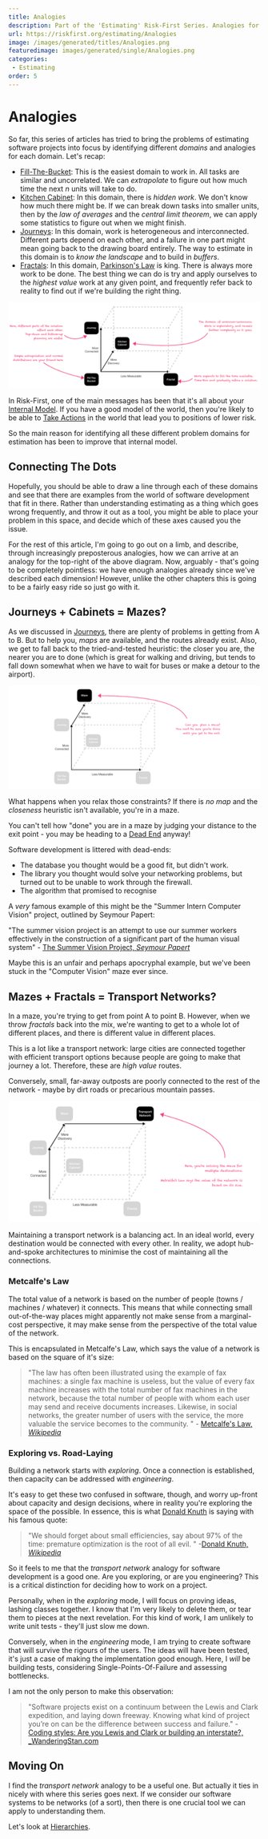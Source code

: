 ```yaml
---
title: Analogies
description: Part of the 'Estimating' Risk-First Series. Analogies for the problems of estimating.
url: https://riskfirst.org/estimating/Analogies
image: /images/generated/titles/Analogies.png
featuredimage: images/generated/single/Analogies.png
categories:
 - Estimating
order: 5
---
```


# Analogies

So far, this series of articles has tried to bring the problems of estimating software projects into focus by identifying different _domains_ and analogies for each domain.  Let's recap:

- [Fill-The-Bucket](Fill-The-Bucket.md):  This is the easiest domain to work in.   All tasks are similar and uncorrelated.  We can _extrapolate_ to figure out how much time the next _n_ units will take to do.
- [Kitchen Cabinet](Kitchen-Cabinet.md):  In this domain, there is _hidden work_.  We don't know how much there might be.  If we can break down tasks into smaller units, then by the _law of averages_ and the _central limit theorem_, we can apply some statistics to figure out when we might finish.
- [Journeys](Journeys.md):  In this domain, work is heterogeneous and interconnected.  Different parts depend on each other, and a failure in one part might mean going back to the drawing board entirely.  The way to estimate in this domain is to _know the landscape_ and to build in _buffers_.  
- [Fractals](Fractals.md):  In this domain, [Parkinson's Law]() is king.  There is always more work to be done.  The best thing we can do is try and apply ourselves to the _highest value_ work at any given point, and frequently refer back to reality to find out if we're building the right thing.

![Three Dimensions From Fill-The-Bucket](/images/estimates/dimensions.png)

In Risk-First, one of the main messages has been that it's all about your [Internal Model](/Glossary.md#internal-model).  If you have a good model of the world, then you're likely to be able to [Take Actions](/Glossary.md#take-action) in the world that lead you to positions of lower risk.

So the main reason for identifying all these different problem domains for estimation has been to improve that internal model.  

## Connecting The Dots

Hopefully, you should be able to draw a line through each of these domains and see that there are examples from the world of software development that fit in there.  Rather than understanding estimating as a thing which goes wrong frequently, and throw it out as a tool, you might be able to place your problem in this space, and decide which of these axes caused you the issue.

For the rest of this article, I'm going to go out on a limb, and describe, through increasingly preposterous analogies, how we can arrive at an analogy for the top-right of the above diagram.  Now, arguably - that's going to be completely pointless:  we have enough analogies already since we've described each dimension!   However, unlike the other chapters this is going to be a fairly easy ride so just go with it.

## Journeys + Cabinets = Mazes?

As we discussed in [Journeys](Journeys.md), there are plenty of problems in getting from A to B.  But to help you, _maps_ are available, and the routes already exist.  Also, we get to fall back to the tried-and-tested heuristic:  the closer you are, the nearer you are to done (which is great for walking and driving, but tends to fall down somewhat when we have to wait for buses or make a detour to the airport).

![Journeys Meets Cabinets](/images/estimates/dimensions-2.png)

What happens when you relax those constraints?  If there is _no map_ and the _closeness_ heuristic isn't available, you're in a maze.   

You can't tell how "done" you are in a maze by judging your distance to the exit point - you may be heading to a [Dead End](Complexity-Risk.md#dead-end-risk) anyway!

Software development is littered with dead-ends:

 - The database you thought would be a good fit, but didn't work.
 - The library you thought would solve your networking problems, but turned out to be unable to work through the firewall.
 - The algorithm that promised to recognise 

A _very_ famous example of this might be the "Summer Intern Computer Vision" project, outlined by Seymour Papert:

"The summer vision project is an attempt to use our summer workers effectively in the construction of a significant part of the human visual system" - [The Summer Vision Project, _Seymour Papert_](ftp://publications.ai.mit.edu/ai-publications/pdf/AIM-100.pdf)

Maybe this is an unfair and perhaps apocryphal example, but we've been stuck in the "Computer Vision" maze ever since.  

## Mazes + Fractals = Transport Networks?

In a maze, you're trying to get from point A to point B.  However, when we throw _fractals_ back into the mix, we're wanting to get to a whole lot of different places, and there is different value in different places.

This is a lot like a transport network:  large cities are connected together with efficient transport options because people are going to make that journey a lot.  Therefore, these are _high value_ routes.

Conversely, small, far-away outposts are poorly connected to the rest of the network - maybe by dirt roads or precarious mountain passes.   

![Mazes Meets Fractals](/images/estimates/dimensions-3.png)

Maintaining a transport network is a balancing act.  In an ideal world, every destination would be connected with every other.  In reality, we adopt hub-and-spoke architectures to minimise the cost of maintaining all the connections. 

### Metcalfe's Law

The total value of a network is based on the number of people (towns / machines / whatever) it connects.  This means that while connecting small out-of-the-way places might apparently not make sense from a marginal-cost perspective, it may make sense from the perspective of the total value of the network.  

This is encapsulated in Metcalfe's Law, which says the value of a network is based on the square of it's size: 

> "The law has often been illustrated using the example of fax machines: a single fax machine is useless, but the value of every fax machine increases with the total number of fax machines in the network, because the total number of people with whom each user may send and receive documents increases.  Likewise, in social networks, the greater number of users with the service, the more valuable the service becomes to the community. " - [Metcalfe's Law, _Wikipedia_](https://en.wikipedia.org/wiki/Metcalfe%27s_law)

### Exploring vs. Road-Laying

Building a network starts with _exploring_.  Once a connection is established, then capacity can be addressed with _engineering_.  

It's easy to get these two confused in software, though, and worry up-front about capacity and design decisions, where in reality you're exploring the space of the possible.  In essence, this is what [Donald Knuth](https://en.wikipedia.org/wiki/Donald_Knuth) is saying with his famous quote:

> "We should forget about small efficiencies, say about 97% of the time: premature optimization is the root of all evil. " -[Donald Knuth, _Wikipedia_](https://en.wikipedia.org/wiki/Program_optimization#When_to_optimize)

So it feels to me that the _transport network_ analogy for software development is a good one.  Are you exploring, or are you engineering?  This is a critical distinction for deciding how to work on a project.

Personally, when in the _exploring_ mode, I will focus on proving ideas, lashing classes together.  I know that I'm very likely to delete them, or tear them to pieces at the next revelation.  For this kind of work, I am unlikely to write unit tests - they'll just slow me down.

Conversely, when in the _engineering_ mode, I am trying to create software that will survive the rigours of the users.  The ideas will have been tested, it's just a case of making the implementation good enough.  Here, I _will_ be building tests, considering Single-Points-Of-Failure and assessing bottlenecks.

I am not the only person to make this observation:

>  "Software projects exist on a continuum between the Lewis and Clark expedition, and laying down freeway. Knowing what kind of project you’re on can be the difference between success and failure." - [Coding styles: Are you Lewis and Clark or building an interstate?, _WanderingStan.com](http://wanderingstan.com/2019-12-01/coding-styles-are-you-lewis-and-clark-or-building-an-interstate)

## Moving On

I find the _transport network_ analogy to be a useful one.  But actually it ties in nicely with where this series goes next.  If we consider our software systems to be networks (of a sort), then there is one crucial tool we can apply to understanding them.  

Let's look at [Hierarchies](Hierarchies.md).
